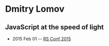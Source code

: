 # Dmitry Lomov

## JavaScript at the speed of light
- 2015 Feb 01 -- [RS Conf 2015](https://www.youtube.com/watch?v=xAEY4Xmaep0)    
